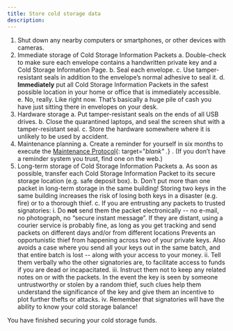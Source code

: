 ```yaml
---
title: Store cold storage data
description:
---
```


1. Shut down any nearby computers or smartphones, or other devices with cameras.
2. Immediate storage of <span class="danger">Cold Storage Information Packets</span>
  a. Double-check to make sure each envelope contains a handwritten private key and a <span class="warning">Cold Storage Information Page</span>.
  b. Seal each envelope.
  c. Use tamper-resistant seals in addition to the envelope’s normal adhesive to seal it.
  d. **Immediately** put all <span class="warning">Cold Storage Information Packets</span> in the safest possible location in your home or office that is immediately accessible.
  e. No, really. Like right now. That’s basically a huge pile of cash you have just sitting there in envelopes on your desk.
3. Hardware storage
  a. Put tamper-resistant seals on the ends of all USB drives.
  b. Close the quarantined laptops, and seal the screen shut with a tamper-resistant seal.
  c. Store the hardware somewhere where it is unlikely to be used by accident.
4. Maintenance planning
  a. Create a reminder for yourself in six months to execute the
  [Maintenance Protocol](../check-balance/maintenance/){: target="_blank" ._} . (If you don’t have a reminder system you trust, find one on the web.)
5. Long-term storage of <span class="danger">Cold Storage Information Packets</span>
  a. As soon as possible, transfer each <span class="danger">Cold Storage Information Packet</span> to its secure storage location (e.g. safe deposit box).
  b. Don’t put more than one <span class="danger">packet</span> in long-term storage in the same building!
  Storing two keys in the same building increases the risk of losing both keys in a
  disaster (e.g. fire) or to a thorough thief.
  c. If you are entrusting any <span class="danger">packets</span> to trusted signatories:
    i. Do **not** send them the <span class="danger">packet</span> electronically -- no e-mail, no photograph, no “secure instant message”. If they are distant, using a courier service is probably fine, as long as you get tracking and send <span class="danger">packets</span> on different days and/or from different locations
    Prevents an opportunistic thief from happening across two of your private keys.
    Also avoids a case where you send all your keys out in the same batch, and that
    entire batch is lost -- along with your access to your money.
    ii. Tell them verbally who the other signatories are, to facilitate access to funds if you are dead or incapacitated.
    iii. Instruct them not to keep any related notes on or with the <span class="danger">packets</span>.
    In the event the key is seen by someone untrustworthy or stolen by a random
    thief, such clues help them understand the significance of the key and give them
    an incentive to plot further thefts or attacks.
    iv. Remember that signatories will have the ability to know your cold storage
    balance!

You have finished securing your cold storage funds.
